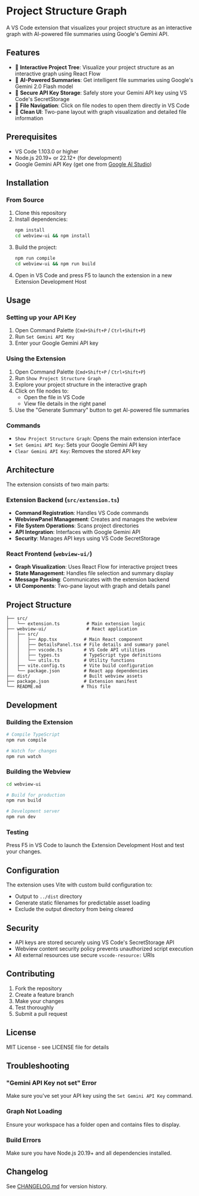 # Project Structure Graph

A VS Code extension that visualizes your project structure as an interactive graph with AI-powered file summaries using Google's Gemini API.

## Features

- 🌳 **Interactive Project Tree**: Visualize your project structure as an interactive graph using React Flow
- 🤖 **AI-Powered Summaries**: Get intelligent file summaries using Google's Gemini 2.0 Flash model
- 🔐 **Secure API Key Storage**: Safely store your Gemini API key using VS Code's SecretStorage
- 📁 **File Navigation**: Click on file nodes to open them directly in VS Code
- 🎨 **Clean UI**: Two-pane layout with graph visualization and detailed file information

## Prerequisites

- VS Code 1.103.0 or higher
- Node.js 20.19+ or 22.12+ (for development)
- Google Gemini API Key (get one from [Google AI Studio](https://aistudio.google.com/app/apikey))

## Installation

### From Source

1. Clone this repository
2. Install dependencies:
   ```bash
   npm install
   cd webview-ui && npm install
   ```
3. Build the project:
   ```bash
   npm run compile
   cd webview-ui && npm run build
   ```
4. Open in VS Code and press F5 to launch the extension in a new Extension Development Host

## Usage

### Setting up your API Key

1. Open Command Palette (`Cmd+Shift+P` / `Ctrl+Shift+P`)
2. Run `Set Gemini API Key`
3. Enter your Google Gemini API key

### Using the Extension

1. Open Command Palette (`Cmd+Shift+P` / `Ctrl+Shift+P`)
2. Run `Show Project Structure Graph`
3. Explore your project structure in the interactive graph
4. Click on file nodes to:
   - Open the file in VS Code
   - View file details in the right panel
5. Use the "Generate Summary" button to get AI-powered file summaries

### Commands

- `Show Project Structure Graph`: Opens the main extension interface
- `Set Gemini API Key`: Sets your Google Gemini API key
- `Clear Gemini API Key`: Removes the stored API key

## Architecture

The extension consists of two main parts:

### Extension Backend (`src/extension.ts`)
- **Command Registration**: Handles VS Code commands
- **WebviewPanel Management**: Creates and manages the webview
- **File System Operations**: Scans project directories
- **API Integration**: Interfaces with Google Gemini API
- **Security**: Manages API keys using VS Code SecretStorage

### React Frontend (`webview-ui/`)
- **Graph Visualization**: Uses React Flow for interactive project trees
- **State Management**: Handles file selection and summary display
- **Message Passing**: Communicates with the extension backend
- **UI Components**: Two-pane layout with graph and details panel

## Project Structure

```
├── src/
│   └── extension.ts          # Main extension logic
├── webview-ui/               # React application
│   ├── src/
│   │   ├── App.tsx          # Main React component
│   │   ├── DetailsPanel.tsx # File details and summary panel
│   │   ├── vscode.ts        # VS Code API utilities
│   │   ├── types.ts         # TypeScript type definitions
│   │   └── utils.ts         # Utility functions
│   ├── vite.config.ts       # Vite build configuration
│   └── package.json         # React app dependencies
├── dist/                    # Built webview assets
├── package.json             # Extension manifest
└── README.md               # This file
```

## Development

### Building the Extension

```bash
# Compile TypeScript
npm run compile

# Watch for changes
npm run watch
```

### Building the Webview

```bash
cd webview-ui

# Build for production
npm run build

# Development server
npm run dev
```

### Testing

Press F5 in VS Code to launch the Extension Development Host and test your changes.

## Configuration

The extension uses Vite with custom build configuration to:
- Output to `../dist` directory
- Generate static filenames for predictable asset loading
- Exclude the output directory from being cleared

## Security

- API keys are stored securely using VS Code's SecretStorage API
- Webview content security policy prevents unauthorized script execution
- All external resources use secure `vscode-resource:` URIs

## Contributing

1. Fork the repository
2. Create a feature branch
3. Make your changes
4. Test thoroughly
5. Submit a pull request

## License

MIT License - see LICENSE file for details

## Troubleshooting

### "Gemini API Key not set" Error
Make sure you've set your API key using the `Set Gemini API Key` command.

### Graph Not Loading
Ensure your workspace has a folder open and contains files to display.

### Build Errors
Make sure you have Node.js 20.19+ and all dependencies installed.

## Changelog

See [CHANGELOG.md](CHANGELOG.md) for version history.
